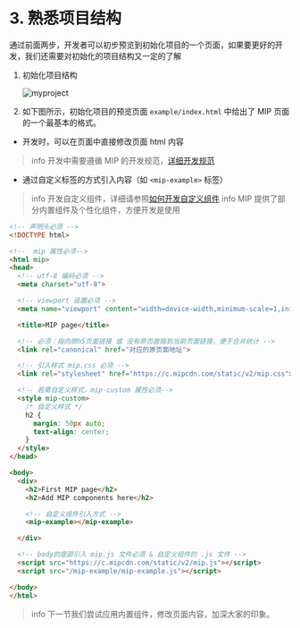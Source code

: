 # 3. 熟悉项目结构

通过前面两步，开发者可以初步预览到初始化项目的一个页面，如果要更好的开发，我们还需要对初始化的项目结构又一定的了解

1. 初始化项目结构

    ![myproject](http://bos.nj.bpc.baidu.com/assets/mip/codelab/project.jpg)


2. 如下图所示，初始化项目的预览页面 `example/index.html` 中给出了 MIP 页面的一个最基本的格式。

  - 开发时，可以在页面中直接修改页面 html 内容
  >info 开发中需要遵循 MIP 的开发规范，[详细开发规范](../../guide/mip-standard/mip-html-spec.html)

  - 通过自定义标签的方式引入内容（如 `<mip-example>` 标签）
  >info 开发自定义组件，详细请参照[如何开发自定义组件](./component-development/introduction.html) 
  >info MIP 提供了部分内置组件及个性化组件，方便开发是使用


  ``` html
<!-- 声明头必须 -->
<!DOCTYPE html>

<!--  mip 属性必须-->
<html mip>
  <head>
    <!-- utf-8 编码必须 -->
    <meta charset="utf-8">

    <!-- viewport 设置必须 -->
    <meta name="viewport" content="width=device-width,minimum-scale=1,initial-scale=1">

    <title>MIP page</title>

    <!-- 必须：指向原h5页面链接 或 没有原页面指到当前页面链接，便于合并统计 -->
    <link rel="canonical" href="对应的原页面地址">

    <!-- 引入样式 mip.css 必须 -->
    <link rel="stylesheet" href="https://c.mipcdn.com/static/v2/mip.css">

    <!-- 若需自定义样式，mip-custom 属性必须-->
    <style mip-custom>
      /* 自定义样式 */
      h2 {
        margin: 50px auto;
        text-align: center;
      }
    </style>
  </head>

  <body>
    <div>
      <h2>First MIP page</h2>
      <h2>Add MIP components here</h2>

      <!-- 自定义组件引入方式 -->
      <mip-example></mip-example>

    </div>

    <!-- body的底部引入 mip.js 文件必须 & 自定义组件的 .js 文件 -->
    <script src="https://c.mipcdn.com/static/v2/mip.js"></script>
    <script src="/mip-example/mip-example.js"></script>

  </body>
</html>
  ```

>info 下一节我们尝试应用内置组件，修改页面内容，加深大家的印象。

